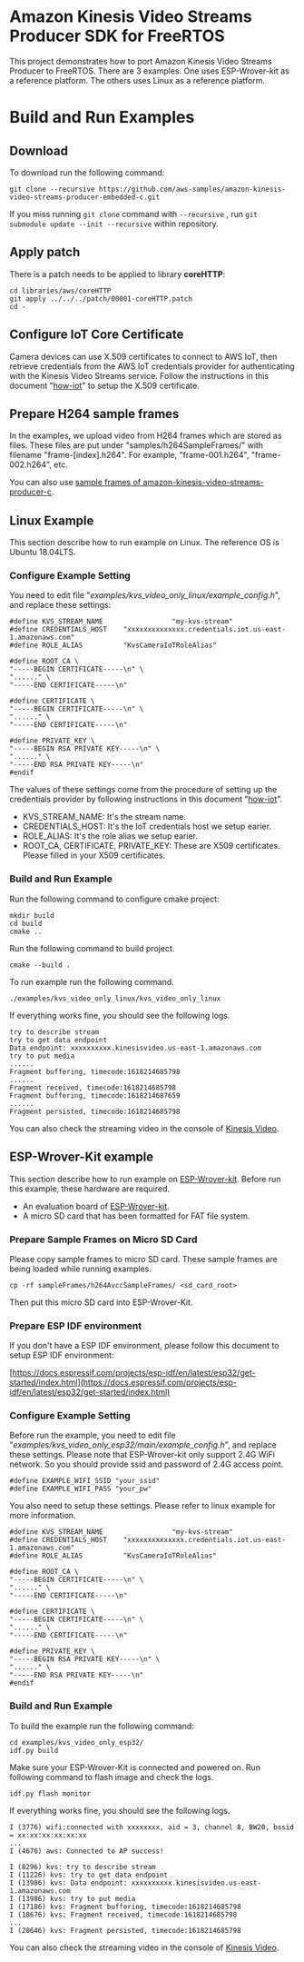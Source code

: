 # Amazon Kinesis Video Streams Producer SDK for FreeRTOS

This project demonstrates how to port Amazon Kinesis Video Streams Producer to FreeRTOS.  There are 3 examples.  One uses ESP-Wrover-kit as a reference platform.  The others uses Linux as a reference platform.

# Build and Run Examples

## Download

To download run the following command:

```
git clone --recursive https://github.com/aws-samples/amazon-kinesis-video-streams-producer-embedded-c.git
```

If you miss running `git clone` command with `--recursive` , run `git submodule update --init --recursive` within repository.

## Apply patch

There is a patch needs to be applied to library **coreHTTP**:

```
cd libraries/aws/coreHTTP
git apply ../../../patch/00001-coreHTTP.patch
cd -
```

## Configure IoT Core Certificate

Camera devices can use X.509 certificates to connect to AWS IoT, then retrieve credentials from the AWS IoT credentials provider for authenticating with the Kinesis Video Streams service. Follow the instructions in this document "[how-iot](https://docs.aws.amazon.com/kinesisvideostreams/latest/dg/how-iot.html)" to setup the X.509 certificate.

## Prepare H264 sample frames

In the examples, we upload video from H264 frames which are stored as files. These files are put under "samples/h264SampleFrames/" with filename "frame-[index].h264".  For example, "frame-001.h264", "frame-002.h264", etc.

You can also use [sample frames of amazon-kinesis-video-streams-producer-c](https://github.com/awslabs/amazon-kinesis-video-streams-producer-c/tree/master/samples/h264SampleFrames).

## Linux Example

This section describe how to run example on Linux. The reference OS is Ubuntu 18.04LTS.

### Configure Example Setting

You need to edit file "*examples/kvs_video_only_linux/example_config.h*", and replace these settings:

```
#define KVS_STREAM_NAME                 "my-kvs-stream"
#define CREDENTIALS_HOST    "xxxxxxxxxxxxxx.credentials.iot.us-east-1.amazonaws.com"
#define ROLE_ALIAS          "KvsCameraIoTRoleAlias"

#define ROOT_CA \
"-----BEGIN CERTIFICATE-----\n" \
"......" \
"-----END CERTIFICATE-----\n"

#define CERTIFICATE \
"-----BEGIN CERTIFICATE-----\n" \
"......" \
"-----END CERTIFICATE-----\n"

#define PRIVATE_KEY \
"-----BEGIN RSA PRIVATE KEY-----\n" \
"......" \
"-----END RSA PRIVATE KEY-----\n"
#endif
```

The values of these settings come from the procedure of setting up the credentials provider by following instructions in this document "[how-iot](https://docs.aws.amazon.com/kinesisvideostreams/latest/dg/how-iot.html)".

*   KVS_STREAM_NAME: It's the stream name.
*   CREDENTIALS_HOST: It's the IoT credentials host we setup earier.
*   ROLE_ALIAS: It's the role alias we setup earier.
*   ROOT_CA, CERTIFICATE, PRIVATE_KEY: These are X509 certificates.  Please filled in your X509 certificates.

### Build and Run Example

Run the following command to configure cmake project:

```
mkdir build
cd build
cmake ..
```

Run the following command to build project.

```
cmake --build .
```

To run example run the following command.

```
./examples/kvs_video_only_linux/kvs_video_only_linux
```

If everything works fine, you should see the following logs.

```
try to describe stream
try to get data endpoint
Data endpoint: xxxxxxxxxx.kinesisvideo.us-east-1.amazonaws.com
try to put media
......
Fragment buffering, timecode:1618214685798
......
Fragment received, timecode:1618214685798
Fragment buffering, timecode:1618214687659
......
Fragment persisted, timecode:1618214685798

```

You can also check the streaming video in the console of [Kinesis Video](https://console.aws.amazon.com/kinesisvideo). 

## ESP-Wrover-Kit example

This section describe how to run example on [ESP-Wrover-kit](https://www.espressif.com/en/products/hardware/esp-wrover-kit/overview). Before run this example, these hardware are required.

- An evaluation board of [ESP-Wrover-kit](https://www.espressif.com/en/products/hardware/esp-wrover-kit/overview).
- A micro SD card that has been formatted for FAT file system.

### Prepare Sample Frames on Micro SD Card

Please copy sample frames to micro SD card.  These sample frames are being loaded while running examples.

```
cp -rf sampleFrames/h264AvccSampleFrames/ <sd_card_root>
```

Then put this micro SD card into ESP-Wrover-Kit.

### Prepare ESP IDF environment

If you don't have a ESP IDF environment, please follow this document to setup ESP IDF environment:

[https://docs.espressif.com/projects/esp-idf/en/latest/esp32/get-started/index.html](https://docs.espressif.com/projects/esp-idf/en/latest/esp32/get-started/index.html)

### Configure Example Setting

Before run the example, you need to edit file "*examples/kvs_video_only_esp32/main/example_config.h*", and replace these settings. Please note that ESP-Wrover-kit only support 2.4G WiFi network.  So you should provide ssid and password of 2.4G access point.

```
#define EXAMPLE_WIFI_SSID "your_ssid"
#define EXAMPLE_WIFI_PASS "your_pw"
```

You also need to setup these settings. Please refer to linux example for more information.

```
#define KVS_STREAM_NAME                 "my-kvs-stream"
#define CREDENTIALS_HOST    "xxxxxxxxxxxxxx.credentials.iot.us-east-1.amazonaws.com"
#define ROLE_ALIAS          "KvsCameraIoTRoleAlias"

#define ROOT_CA \
"-----BEGIN CERTIFICATE-----\n" \
"......" \
"-----END CERTIFICATE-----\n"

#define CERTIFICATE \
"-----BEGIN CERTIFICATE-----\n" \
"......" \
"-----END CERTIFICATE-----\n"

#define PRIVATE_KEY \
"-----BEGIN RSA PRIVATE KEY-----\n" \
"......" \
"-----END RSA PRIVATE KEY-----\n"
#endif
```

### Build and Run Example

To build the example run the following command:

```
cd examples/kvs_video_only_esp32/
idf.py build
```

Make sure your ESP-Wrover-Kit is connected and powered on. Run following command to flash image and check the logs.

```
idf.py flash monitor
```

If everything works fine, you should see the following logs.

```
I (3776) wifi:connected with xxxxxxxx, aid = 3, channel 8, BW20, bssid = xx:xx:xx:xx:xx:xx
...
I (4676) aws: Connected to AP success!

I (8296) kvs: try to describe stream
I (11226) kvs: try to get data endpoint
I (13986) kvs: Data endpoint: xxxxxxxxxx.kinesisvideo.us-east-1.amazonaws.com
I (13986) kvs: try to put media
I (17186) kvs: Fragment buffering, timecode:1618214685798
I (18676) kvs: Fragment received, timecode:1618214685798
...
I (20646) kvs: Fragment persisted, timecode:1618214685798
```

You can also check the streaming video in the console of [Kinesis Video](https://console.aws.amazon.com/kinesisvideo).